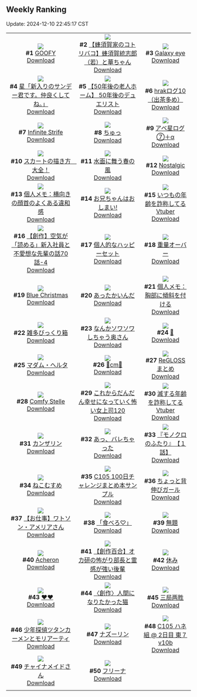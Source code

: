 ## Weekly Ranking
Update: 2024-12-10 22:45:17 CST

|      |      |      |
| :----: | :----: | :----: |
| ![](https://i.pixiv.re/c/240x480/img-master/img/2024/12/04/00/00/48/124874883_p0_master1200.jpg)<br>**#1** [GOOFY](https://www.pixiv.net/artworks/124874883)<br>[Download](https://i.pixiv.re/img-original/img/2024/12/04/00/00/48/124874883_p0.png) | ![](https://i.pixiv.re/c/240x480/img-master/img/2024/12/04/17/38/05/124890387_p0_master1200.jpg)<br>**#2** [【蜂須賀家のコトリバコ】蜂須賀統志郎（若）と華ちゃん](https://www.pixiv.net/artworks/124890387)<br>[Download](https://i.pixiv.re/img-original/img/2024/12/04/17/38/05/124890387_p0.jpg) | ![](https://i.pixiv.re/c/240x480/img-master/img/2024/12/04/17/24/46/124890065_p0_master1200.jpg)<br>**#3** [Galaxy eye](https://www.pixiv.net/artworks/124890065)<br>[Download](https://i.pixiv.re/img-original/img/2024/12/04/17/24/46/124890065_p0.jpg) |
| ![](https://i.pixiv.re/c/240x480/img-master/img/2024/12/04/00/00/18/124874761_p0_master1200.jpg)<br>**#4** [星「新入りのサンデー君です。仲良くしてね。」](https://www.pixiv.net/artworks/124874761)<br>[Download](https://i.pixiv.re/img-original/img/2024/12/04/00/00/18/124874761_p0.jpg) | ![](https://i.pixiv.re/c/240x480/img-master/img/2024/12/03/18/00/25/124863892_p0_master1200.jpg)<br>**#5** [【50年後の老人ホーム】  50年後のデュエリスト](https://www.pixiv.net/artworks/124863892)<br>[Download](https://i.pixiv.re/img-original/img/2024/12/03/18/00/25/124863892_p0.jpg) | ![](https://i.pixiv.re/c/240x480/img-master/img/2024/12/03/07/14/58/124854380_p0_master1200.jpg)<br>**#6** [hrakログ10（出茶多め）](https://www.pixiv.net/artworks/124854380)<br>[Download](https://i.pixiv.re/img-original/img/2024/12/03/07/14/58/124854380_p0.jpg) |
| ![](https://i.pixiv.re/c/240x480/img-master/img/2024/12/03/05/08/54/124852864_p0_master1200.jpg)<br>**#7** [Infinite Strife](https://www.pixiv.net/artworks/124852864)<br>[Download](https://i.pixiv.re/img-original/img/2024/12/03/05/08/54/124852864_p0.jpg) | ![](https://i.pixiv.re/c/240x480/img-master/img/2024/12/04/00/21/39/124875817_p0_master1200.jpg)<br>**#8** [ちゅっ](https://www.pixiv.net/artworks/124875817)<br>[Download](https://i.pixiv.re/img-original/img/2024/12/04/00/21/39/124875817_p0.jpg) | ![](https://i.pixiv.re/c/240x480/img-master/img/2024/12/06/12/08/45/124920084_p0_master1200.jpg)<br>**#9** [アベ星ログ⑦＋α](https://www.pixiv.net/artworks/124920084)<br>[Download](https://i.pixiv.re/img-original/img/2024/12/06/12/08/45/124920084_p0.jpg) |
| ![](https://i.pixiv.re/c/240x480/img-master/img/2024/12/04/00/01/08/124874932_p0_master1200.jpg)<br>**#10** [スカートの描き方　大全！](https://www.pixiv.net/artworks/124874932)<br>[Download](https://i.pixiv.re/img-original/img/2024/12/04/00/01/08/124874932_p0.png) | ![](https://i.pixiv.re/c/240x480/img-master/img/2024/12/05/07/30/01/124909023_p0_master1200.jpg)<br>**#11** [水面に舞う春の風](https://www.pixiv.net/artworks/124909023)<br>[Download](https://i.pixiv.re/img-original/img/2024/12/05/07/30/01/124909023_p0.jpg) | ![](https://i.pixiv.re/c/240x480/img-master/img/2024/12/03/05/25/00/124853037_p0_master1200.jpg)<br>**#12** [Nostalgic](https://www.pixiv.net/artworks/124853037)<br>[Download](https://i.pixiv.re/img-original/img/2024/12/03/05/25/00/124853037_p0.jpg) |
| ![](https://i.pixiv.re/c/240x480/img-master/img/2024/12/03/06/00/07/124853424_p0_master1200.jpg)<br>**#13** [個人メモ：横向きの顔首のよくある違和感](https://www.pixiv.net/artworks/124853424)<br>[Download](https://i.pixiv.re/img-original/img/2024/12/03/06/00/07/124853424_p0.jpg) | ![](https://i.pixiv.re/c/240x480/img-master/img/2024/12/04/00/02/23/124875051_p0_master1200.jpg)<br>**#14** [お兄ちゃんはおしまい!](https://www.pixiv.net/artworks/124875051)<br>[Download](https://i.pixiv.re/img-original/img/2024/12/04/00/02/23/124875051_p0.png) | ![](https://i.pixiv.re/c/240x480/img-master/img/2024/12/04/21/01/22/124895993_p0_master1200.jpg)<br>**#15** [いつもの年齢を詐称してるVtuber](https://www.pixiv.net/artworks/124895993)<br>[Download](https://i.pixiv.re/img-original/img/2024/12/04/21/01/22/124895993_p0.png) |
| ![](https://i.pixiv.re/c/240x480/img-master/img/2024/12/05/18/00/47/124918219_p0_master1200.jpg)<br>**#16** [【創作】空気が「読める」新入社員と不愛想な先輩の話70話-4](https://www.pixiv.net/artworks/124918219)<br>[Download](https://i.pixiv.re/img-original/img/2024/12/05/18/00/47/124918219_p0.jpg) | ![](https://i.pixiv.re/c/240x480/img-master/img/2024/12/04/22/15/11/124898479_p0_master1200.jpg)<br>**#17** [個人的なハッピーセット](https://www.pixiv.net/artworks/124898479)<br>[Download](https://i.pixiv.re/img-original/img/2024/12/04/22/15/11/124898479_p0.png) | ![](https://i.pixiv.re/c/240x480/img-master/img/2024/12/04/00/22/49/124875864_p0_master1200.jpg)<br>**#18** [重量オーバー](https://www.pixiv.net/artworks/124875864)<br>[Download](https://i.pixiv.re/img-original/img/2024/12/04/00/22/49/124875864_p0.jpg) |
| ![](https://i.pixiv.re/c/240x480/img-master/img/2024/12/04/19/43/10/124893590_p0_master1200.jpg)<br>**#19** [Blue Christmas](https://www.pixiv.net/artworks/124893590)<br>[Download](https://i.pixiv.re/img-original/img/2024/12/04/19/43/10/124893590_p0.jpg) | ![](https://i.pixiv.re/c/240x480/img-master/img/2024/12/03/23/17/55/124873365_p0_master1200.jpg)<br>**#20** [あったかいんだ](https://www.pixiv.net/artworks/124873365)<br>[Download](https://i.pixiv.re/img-original/img/2024/12/03/23/17/55/124873365_p0.jpg) | ![](https://i.pixiv.re/c/240x480/img-master/img/2024/12/05/06/00/04/124907910_p0_master1200.jpg)<br>**#21** [個人メモ：胸部に傾斜を付ける](https://www.pixiv.net/artworks/124907910)<br>[Download](https://i.pixiv.re/img-original/img/2024/12/05/06/00/04/124907910_p0.jpg) |
| ![](https://i.pixiv.re/c/240x480/img-master/img/2024/12/04/18/10/22/124891266_p0_master1200.jpg)<br>**#22** [雑多びっくり箱](https://www.pixiv.net/artworks/124891266)<br>[Download](https://i.pixiv.re/img-original/img/2024/12/04/18/10/22/124891266_p0.jpg) | ![](https://i.pixiv.re/c/240x480/img-master/img/2024/12/03/00/00/25/124847207_p0_master1200.jpg)<br>**#23** [なんかソワソワしちゃう奥さん](https://www.pixiv.net/artworks/124847207)<br>[Download](https://i.pixiv.re/img-original/img/2024/12/03/00/00/25/124847207_p0.jpg) | ![](https://i.pixiv.re/c/240x480/img-master/img/2024/12/04/22/00/01/124897871_p0_master1200.jpg)<br>**#24** [🫧](https://www.pixiv.net/artworks/124897871)<br>[Download](https://i.pixiv.re/img-original/img/2024/12/04/22/00/01/124897871_p0.png) |
| ![](https://i.pixiv.re/c/240x480/img-master/img/2024/12/04/00/05/02/124875205_p0_master1200.jpg)<br>**#25** [マダム・ヘルタ](https://www.pixiv.net/artworks/124875205)<br>[Download](https://i.pixiv.re/img-original/img/2024/12/04/00/05/02/124875205_p0.png) | ![](https://i.pixiv.re/c/240x480/img-master/img/2024/12/04/20/39/38/124895259_p0_master1200.jpg)<br>**#26** [💍cm💍](https://www.pixiv.net/artworks/124895259)<br>[Download](https://i.pixiv.re/img-original/img/2024/12/04/20/39/38/124895259_p0.png) | ![](https://i.pixiv.re/c/240x480/img-master/img/2024/12/05/23/57/33/124928774_p0_master1200.jpg)<br>**#27** [ReGLOSSまとめ](https://www.pixiv.net/artworks/124928774)<br>[Download](https://i.pixiv.re/img-original/img/2024/12/05/23/57/33/124928774_p0.png) |
| ![](https://i.pixiv.re/c/240x480/img-master/img/2024/12/03/21/12/35/124869274_p0_master1200.jpg)<br>**#28** [Comfy Stelle](https://www.pixiv.net/artworks/124869274)<br>[Download](https://i.pixiv.re/img-original/img/2024/12/03/21/12/35/124869274_p0.png) | ![](https://i.pixiv.re/c/240x480/img-master/img/2024/12/05/10/53/16/124889617_p0_master1200.jpg)<br>**#29** [これからだんだん幸せになっていく怖い女上司120](https://www.pixiv.net/artworks/124889617)<br>[Download](https://i.pixiv.re/img-original/img/2024/12/05/10/53/16/124889617_p0.jpg) | ![](https://i.pixiv.re/c/240x480/img-master/img/2024/12/03/21/00/19/124868824_p0_master1200.jpg)<br>**#30** [滅する年齢を詐称してるVtuber](https://www.pixiv.net/artworks/124868824)<br>[Download](https://i.pixiv.re/img-original/img/2024/12/03/21/00/19/124868824_p0.png) |
| ![](https://i.pixiv.re/c/240x480/img-master/img/2024/12/04/00/00/22/124874778_p0_master1200.jpg)<br>**#31** [カンザリン](https://www.pixiv.net/artworks/124874778)<br>[Download](https://i.pixiv.re/img-original/img/2024/12/04/00/00/22/124874778_p0.png) | ![](https://i.pixiv.re/c/240x480/img-master/img/2024/12/04/00/00/23/124874787_p0_master1200.jpg)<br>**#32** [あっ、バレちゃった](https://www.pixiv.net/artworks/124874787)<br>[Download](https://i.pixiv.re/img-original/img/2024/12/04/00/00/23/124874787_p0.jpg) | ![](https://i.pixiv.re/c/240x480/img-master/img/2024/12/04/16/10/01/124888760_p0_master1200.jpg)<br>**#33** [『モノクロのふたり』　【１話】](https://www.pixiv.net/artworks/124888760)<br>[Download](https://i.pixiv.re/img-original/img/2024/12/04/16/10/01/124888760_p0.jpg) |
| ![](https://i.pixiv.re/c/240x480/img-master/img/2024/12/04/17/41/31/124890445_p0_master1200.jpg)<br>**#34** [ねこむすめ](https://www.pixiv.net/artworks/124890445)<br>[Download](https://i.pixiv.re/img-original/img/2024/12/04/17/41/31/124890445_p0.jpg) | ![](https://i.pixiv.re/c/240x480/img-master/img/2024/12/04/23/03/16/124900081_p0_master1200.jpg)<br>**#35** [C105 100日チャレンジまとめ本サンプル](https://www.pixiv.net/artworks/124900081)<br>[Download](https://i.pixiv.re/img-original/img/2024/12/04/23/03/16/124900081_p0.png) | ![](https://i.pixiv.re/c/240x480/img-master/img/2024/12/04/19/48/20/124893701_p0_master1200.jpg)<br>**#36** [ちょっと背伸びガール](https://www.pixiv.net/artworks/124893701)<br>[Download](https://i.pixiv.re/img-original/img/2024/12/04/19/48/20/124893701_p0.png) |
| ![](https://i.pixiv.re/c/240x480/img-master/img/2024/12/04/21/11/58/124896335_p0_master1200.jpg)<br>**#37** [【お仕事】ワトソン・アメリアさん](https://www.pixiv.net/artworks/124896335)<br>[Download](https://i.pixiv.re/img-original/img/2024/12/04/21/11/58/124896335_p0.jpg) | ![](https://i.pixiv.re/c/240x480/img-master/img/2024/12/04/18/34/57/124891860_p0_master1200.jpg)<br>**#38** [「食べろ♡」](https://www.pixiv.net/artworks/124891860)<br>[Download](https://i.pixiv.re/img-original/img/2024/12/04/18/34/57/124891860_p0.jpg) | ![](https://i.pixiv.re/c/240x480/img-master/img/2024/12/04/21/02/46/124896043_p0_master1200.jpg)<br>**#39** [無題](https://www.pixiv.net/artworks/124896043)<br>[Download](https://i.pixiv.re/img-original/img/2024/12/04/21/02/46/124896043_p0.png) |
| ![](https://i.pixiv.re/c/240x480/img-master/img/2024/12/04/13/24/52/124886388_p0_master1200.jpg)<br>**#40** [Acheron](https://www.pixiv.net/artworks/124886388)<br>[Download](https://i.pixiv.re/img-original/img/2024/12/04/13/24/52/124886388_p0.jpg) | ![](https://i.pixiv.re/c/240x480/img-master/img/2024/12/03/20/08/45/124867277_p0_master1200.jpg)<br>**#41** [【創作百合】オカ研の怖がり部長と霊感が強い後輩](https://www.pixiv.net/artworks/124867277)<br>[Download](https://i.pixiv.re/img-original/img/2024/12/03/20/08/45/124867277_p0.jpg) | ![](https://i.pixiv.re/c/240x480/img-master/img/2024/12/04/18/13/22/124859659_p0_master1200.jpg)<br>**#42** [休み](https://www.pixiv.net/artworks/124859659)<br>[Download](https://i.pixiv.re/img-original/img/2024/12/04/18/13/22/124859659_p0.jpg) |
| ![](https://i.pixiv.re/c/240x480/img-master/img/2024/12/04/14/58/35/124887668_p0_master1200.jpg)<br>**#43** [❤❤](https://www.pixiv.net/artworks/124887668)<br>[Download](https://i.pixiv.re/img-original/img/2024/12/04/14/58/35/124887668_p0.jpg) | ![](https://i.pixiv.re/c/240x480/img-master/img/2024/12/04/18/15/31/124891385_p0_master1200.jpg)<br>**#44** [〈創作〉人間になりたかった猫](https://www.pixiv.net/artworks/124891385)<br>[Download](https://i.pixiv.re/img-original/img/2024/12/04/18/15/31/124891385_p0.jpg) | ![](https://i.pixiv.re/c/240x480/img-master/img/2024/12/05/18/49/46/124919498_p0_master1200.jpg)<br>**#45** [三局两胜](https://www.pixiv.net/artworks/124919498)<br>[Download](https://i.pixiv.re/img-original/img/2024/12/05/18/49/46/124919498_p0.jpg) |
| ![](https://i.pixiv.re/c/240x480/img-master/img/2024/12/04/15/00/03/124887698_p0_master1200.jpg)<br>**#46** [少年探偵ツタンカーメンとモリアーティ](https://www.pixiv.net/artworks/124887698)<br>[Download](https://i.pixiv.re/img-original/img/2024/12/04/15/00/03/124887698_p0.jpg) | ![](https://i.pixiv.re/c/240x480/img-master/img/2024/12/04/00/05/21/124875232_p0_master1200.jpg)<br>**#47** [ナズーリン](https://www.pixiv.net/artworks/124875232)<br>[Download](https://i.pixiv.re/img-original/img/2024/12/04/00/05/21/124875232_p0.jpg) | ![](https://i.pixiv.re/c/240x480/img-master/img/2024/12/04/10/35/45/124883981_p0_master1200.jpg)<br>**#48** [C105 ハネ組 @ 2日目 東７v10b](https://www.pixiv.net/artworks/124883981)<br>[Download](https://i.pixiv.re/img-original/img/2024/12/04/10/35/45/124883981_p0.png) |
| ![](https://i.pixiv.re/c/240x480/img-master/img/2024/12/04/19/12/51/124892861_p0_master1200.jpg)<br>**#49** [チャイナメイドさん](https://www.pixiv.net/artworks/124892861)<br>[Download](https://i.pixiv.re/img-original/img/2024/12/04/19/12/51/124892861_p0.png) | ![](https://i.pixiv.re/c/240x480/img-master/img/2024/12/03/00/01/43/124847387_p0_master1200.jpg)<br>**#50** [フリーナ](https://www.pixiv.net/artworks/124847387)<br>[Download](https://i.pixiv.re/img-original/img/2024/12/03/00/01/43/124847387_p0.png) |
|      |
